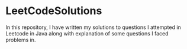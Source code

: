 # LeetCodeSolutions
In this repository, I have written my solutions to questions I attempted in Leetcode in Java along with explanation of some questions I faced problems in.
